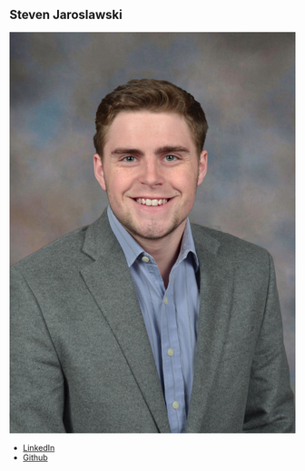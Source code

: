 Steven Jaroslawski
------------

![](photos/steven-jaroslawski.jpg)

* [LinkedIn](https://www.linkedin.com/in/steven-jaroslawski-b41b30117/)
* [Github](https://github.com/sjaroslawski)
